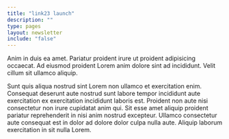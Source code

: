```yaml
---
title: "link23 launch"
description: ""
type: pages
layout: newsletter
include: "false"
---
```


Anim in duis ea amet. Pariatur proident irure ut proident adipisicing occaecat. Ad eiusmod proident Lorem anim dolore sint ad incididunt. Velit cillum sit ullamco aliquip.

Sunt quis aliqua nostrud sint Lorem non ullamco et exercitation enim. Consequat deserunt aute nostrud sunt labore tempor incididunt aute exercitation ex exercitation incididunt laboris est. Proident non aute nisi consectetur non irure cupidatat anim qui. Sit esse amet aliquip proident pariatur reprehenderit in nisi anim nostrud excepteur. Ullamco consectetur aute consequat est in dolor ad dolore dolor culpa nulla aute. Aliquip laborum exercitation in sit nulla Lorem.